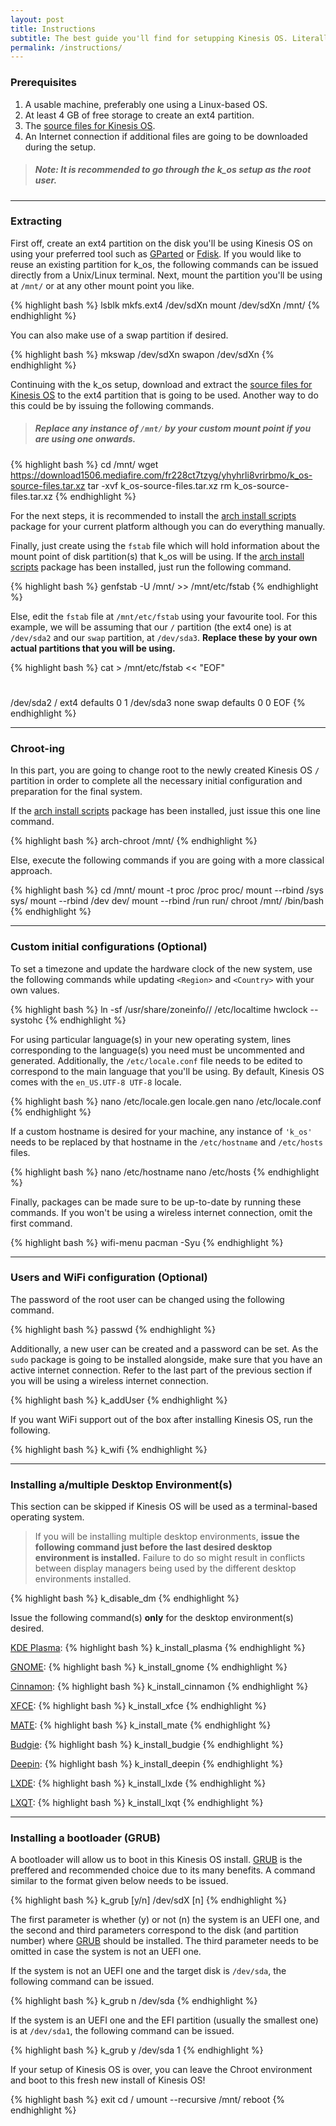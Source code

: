 ```yaml
---
layout: post
title: Instructions
subtitle: The best guide you'll find for setupping Kinesis OS. Literally.
permalink: /instructions/
---
```

### Prerequisites

1. A usable machine, preferably one using a Linux-based OS.
2. At least 4 GB of free storage to create an ext4 partition.
3. The [source files for Kinesis OS](https://download1506.mediafire.com/fr228ct7tzyg/yhyhrli8vrirbmo/k_os-source-files.tar.xz).
4. An Internet connection if additional files are going to be downloaded
   during the setup.

> ##### Note: It is recommended to go through the k_os setup as the root user.

---

### Extracting

First off, create an ext4 partition on the disk you'll be using 
Kinesis OS on using your preferred tool such as [GParted](https://gparted.org/) 
or [Fdisk](https://wiki.archlinux.org/index.php/Fdisk). If you would like
to reuse an existing partition for k_os, the following commands can be issued
directly from a Unix/Linux terminal. Next, mount the partition you'll be using
at `/mnt/` or at any other mount point you like.

{% highlight bash %}
lsblk
mkfs.ext4 /dev/sdXn 
mount /dev/sdXn /mnt/
{% endhighlight %}

You can also make use of a swap partition if desired.

{% highlight bash %}
mkswap /dev/sdXn
swapon /dev/sdXn
{% endhighlight %}

Continuing with the k_os setup, download and extract the 
[source files for Kinesis OS](https://download1506.mediafire.com/fr228ct7tzyg/yhyhrli8vrirbmo/k_os-source-files.tar.xz) 
to the ext4 partition that is going to be used. Another way to do this could be by issuing the following commands. 

> ##### Replace any instance of `/mnt/` by your custom mount point if you are using one onwards.

{% highlight bash %}
cd /mnt/
wget https://download1506.mediafire.com/fr228ct7tzyg/yhyhrli8vrirbmo/k_os-source-files.tar.xz
tar -xvf k_os-source-files.tar.xz
rm k_os-source-files.tar.xz
{% endhighlight %}

For the next steps, it is recommended to install the 
[arch install scripts](https://www.archlinux.org/packages/extra/any/arch-install-scripts/)
package for your current platform although you can do everything manually. 

Finally, just create using the `fstab` file which will hold information about the
mount point of disk partition(s) that k_os will be using. If the
[arch install scripts](https://www.archlinux.org/packages/extra/any/arch-install-scripts/)
package has been installed, just run the following command.

{% highlight bash %}
genfstab -U /mnt/ >> /mnt/etc/fstab
{% endhighlight %}

Else, edit the `fstab` file at `/mnt/etc/fstab` using your favourite tool. For this example,
we will be assuming that our `/` partition (the ext4 one) is at `/dev/sda2` and our `swap`
partition, at `/dev/sda3`. **Replace these by your own actual partitions that you will be using.**

{% highlight bash %}
cat > /mnt/etc/fstab << "EOF"
# <device>        <dir>        <type>        <options>        <dump> <fsck>
/dev/sda2         /            ext4          defaults         0      1
/dev/sda3         none         swap          defaults         0      0
EOF
{% endhighlight %}

---

### Chroot-ing

In this part, you are going to change root to the newly created Kinesis OS `/` partition in order
to complete all the necessary initial configuration and preparation for the final system.

If the
[arch install scripts](https://www.archlinux.org/packages/extra/any/arch-install-scripts/)
package has been installed, just issue this one line command.

{% highlight bash %}
arch-chroot /mnt/
{% endhighlight %}

Else, execute the following commands if you are going with a more classical approach.

{% highlight bash %}
cd /mnt/
mount -t proc /proc proc/
mount --rbind /sys sys/
mount --rbind /dev dev/
mount --rbind /run run/
chroot /mnt/ /bin/bash
{% endhighlight %}

---

### Custom initial configurations (Optional)

To set a timezone and update the hardware clock of the new system, use the following commands
while updating `<Region>` and `<Country>` with your own values.

{% highlight bash %}
ln -sf /usr/share/zoneinfo/<Region>/<Country> /etc/localtime
hwclock --systohc
{% endhighlight %}

For using particular language(s) in your new operating system, lines corresponding to the
language(s) you need must be uncommented and generated. Additionally, the `/etc/locale.conf` 
file needs to be edited to correspond to the main language that you'll be using. By default,
Kinesis OS comes with the `en_US.UTF-8 UTF-8` locale.

{% highlight bash %}
nano /etc/locale.gen
locale.gen
nano /etc/locale.conf
{% endhighlight %}

If a custom hostname is desired for your machine, any instance of `'k_os'` needs to be replaced
by that hostname in the `/etc/hostname` and `/etc/hosts` files.

{% highlight bash %}
nano /etc/hostname
nano /etc/hosts
{% endhighlight %}

Finally, packages can be made sure to be up-to-date by running these commands. If you won't
be using a wireless internet connection, omit the first command.

{% highlight bash %}
wifi-menu
pacman -Syu
{% endhighlight %}

---

### Users and WiFi configuration (Optional)

The password of the root user can be changed using the following command.

{% highlight bash %}
passwd
{% endhighlight %}

Additionally, a new user can be created and a password can be set. As the ``sudo``
package is going to be installed alongside, make sure that you have an active 
internet connection. Refer to the last part of the previous section if you will be
using a wireless internet connection.

{% highlight bash %}
k_addUser <UserName>
{% endhighlight %}

If you want WiFi support out of the box after installing Kinesis OS, run the following.

{% highlight bash %}
k_wifi
{% endhighlight %}

---

### Installing a/multiple Desktop Environment(s)

This section can be skipped if Kinesis OS will be used as a terminal-based operating system.

> If you will be installing multiple desktop environments, **issue the following command just
before the last desired desktop environment is installed.** Failure to do so might result
in conflicts between display managers being used by the different desktop environments installed.

{% highlight bash %}
k_disable_dm
{% endhighlight %}

Issue the following command(s) **only** for the desktop environment(s) desired.

[KDE Plasma](https://kde.org/plasma-desktop):
{% highlight bash %}
k_install_plasma
{% endhighlight %}

[GNOME](https://www.gnome.org/):
{% highlight bash %}
k_install_gnome
{% endhighlight %}

[Cinnamon](https://en.wikipedia.org/wiki/Cinnamon_(Desktop_Environment)):
{% highlight bash %}
k_install_cinnamon
{% endhighlight %}

[XFCE](https://www.xfce.org/):
{% highlight bash %}
k_install_xfce
{% endhighlight %}

[MATE](https://mate-desktop.org/):
{% highlight bash %}
k_install_mate
{% endhighlight %}

[Budgie](https://en.wikipedia.org/wiki/Budgie_(desktop_environment)):
{% highlight bash %}
k_install_budgie
{% endhighlight %}

[Deepin](https://www.deepin.org/en/):
{% highlight bash %}
k_install_deepin
{% endhighlight %}

[LXDE](https://lxde.org/):
{% highlight bash %}
k_install_lxde
{% endhighlight %}

[LXQT](https://lxqt.org/):
{% highlight bash %}
k_install_lxqt
{% endhighlight %}

---

### Installing a bootloader (GRUB)

A bootloader will allow us to boot in this Kinesis OS install.
[GRUB](https://en.wikipedia.org/wiki/GNU_GRUB) is the preffered and recommended
choice due to its many benefits. A command similar to the format given below
needs to be issued.

{% highlight bash %}
k_grub [y/n] /dev/sdX [n]
{% endhighlight %}

The first parameter is whether (y) or not (n) the system is an UEFI one, and the
second and third parameters correspond to the disk (and partition number) where 
[GRUB](https://en.wikipedia.org/wiki/GNU_GRUB) should be installed. The third
parameter needs to be omitted in case the system is not an UEFI one.

If the system is not an UEFI one and the target disk is `/dev/sda`, the following command can be issued.

{% highlight bash %}
k_grub n /dev/sda
{% endhighlight %}

If the system is an UEFI one and the EFI partition (usually the smallest one) is at
`/dev/sda1`, the following command can be issued.

{% highlight bash %}
k_grub y /dev/sda 1
{% endhighlight %}

If your setup of Kinesis OS is over, you can leave the Chroot environment and boot to this
fresh new install of Kinesis OS!

{% highlight bash %}
exit
cd /
umount --recursive /mnt/
reboot
{% endhighlight %}
